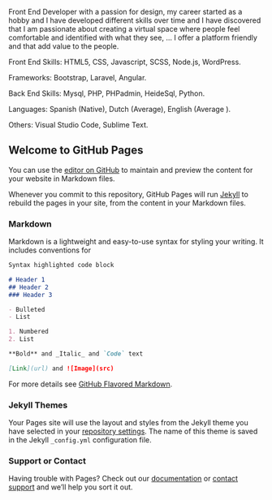 
Front End Developer with a passion for design, my career started as a hobby and I have developed different skills over time and I have discovered that I am passionate about creating a virtual space where people feel comfortable and identified with what they see, ...  I offer a platform friendly and that add value to the people.

Front End Skills: HTML5, CSS, Javascript, SCSS, Node.js, WordPress. 

Frameworks: Bootstrap, Laravel, Angular. 

Back End Skills: Mysql, PHP, PHPadmin, HeideSql, Python. 

Languages: Spanish (Native), Dutch (Average), English (Average ). 

Others: Visual Studio Code, Sublime Text. 



## Welcome to GitHub Pages

You can use the [editor on GitHub](https://github.com/isaryaime19/port-it/edit/master/index.md) to maintain and preview the content for your website in Markdown files.

Whenever you commit to this repository, GitHub Pages will run [Jekyll](https://jekyllrb.com/) to rebuild the pages in your site, from the content in your Markdown files.

### Markdown

Markdown is a lightweight and easy-to-use syntax for styling your writing. It includes conventions for

```markdown
Syntax highlighted code block

# Header 1
## Header 2
### Header 3

- Bulleted
- List

1. Numbered
2. List

**Bold** and _Italic_ and `Code` text

[Link](url) and ![Image](src)
```

For more details see [GitHub Flavored Markdown](https://guides.github.com/features/mastering-markdown/).

### Jekyll Themes

Your Pages site will use the layout and styles from the Jekyll theme you have selected in your [repository settings](https://github.com/isaryaime19/port-it/settings). The name of this theme is saved in the Jekyll `_config.yml` configuration file.

### Support or Contact

Having trouble with Pages? Check out our [documentation](https://help.github.com/categories/github-pages-basics/) or [contact support](https://github.com/contact) and we’ll help you sort it out.
